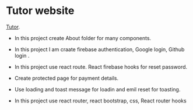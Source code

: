#  Tutor website

 [Tutor](https://tutor-87a3c.web.app).

 

*  In this project  create About folder for many components.
* In this project  I am craate firebase authentication, Google login, Github login . 
 * In this project use react route. React firebase hooks for reset password.
 * Create protected page for payment details.
 * Use loading and toast message for loadin and emil reset for toasting.

  
  * In this project use react router, react bootstrap, css, React router hooks
